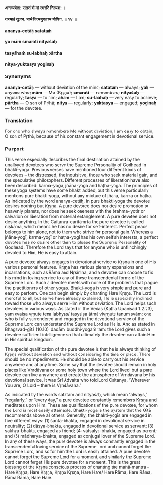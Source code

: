 #### अनन्यचेता: सततं यो मां स्मरति नित्यश: ।
#### तस्याहं सुलभ: पार्थ नित्ययुक्तस्य योगिन: ॥ १४ ॥

#### ananya-cetāḥ satataṁ
#### yo māṁ smarati nityaśaḥ
#### tasyāhaṁ su-labhaḥ pārtha
#### nitya-yuktasya yoginaḥ

### Synonyms

**ananya**-**cetāḥ** — without deviation of the mind; **satatam** — always; **yaḥ** — anyone who; **mām** — Me (Kṛṣṇa); **smarati** — remembers; **nityaśaḥ** — regularly; **tasya** — to him; **aham** — I am; **su**-**labhaḥ** — very easy to achieve; **pārtha** — O son of Pṛthā; **nitya** — regularly; **yuktasya** — engaged; **yoginaḥ** — for the devotee.

### Translation

For one who always remembers Me without deviation, I am easy to obtain, O son of Pṛthā, because of his constant engagement in devotional service.

### Purport

This verse especially describes the final destination attained by the unalloyed devotees who serve the Supreme Personality of Godhead in bhakti-yoga. Previous verses have mentioned four different kinds of devotees – the distressed, the inquisitive, those who seek material gain, and the speculative philosophers. Different processes of liberation have also been described: karma-yoga, jñāna-yoga and haṭha-yoga. The principles of these yoga systems have some bhakti added, but this verse particularly mentions pure bhakti-yoga, without any mixture of jñāna, karma or haṭha. As indicated by the word ananya-cetāḥ, in pure bhakti-yoga the devotee desires nothing but Kṛṣṇa. A pure devotee does not desire promotion to heavenly planets, nor does he seek oneness with the brahma-jyotir or salvation or liberation from material entanglement. A pure devotee does not desire anything. In the Caitanya-caritāmṛta the pure devotee is called niṣkāma, which means he has no desire for self-interest. Perfect peace belongs to him alone, not to them who strive for personal gain. Whereas a jñāna-yogī, karma-yogī or haṭha-yogī has his own selfish interests, a perfect devotee has no desire other than to please the Supreme Personality of Godhead. Therefore the Lord says that for anyone who is unflinchingly devoted to Him, He is easy to attain.

A pure devotee always engages in devotional service to Kṛṣṇa in one of His various personal features. Kṛṣṇa has various plenary expansions and incarnations, such as Rāma and Nṛsiṁha, and a devotee can choose to fix his mind in loving service to any of these transcendental forms of the Supreme Lord. Such a devotee meets with none of the problems that plague the practitioners of other yogas. Bhakti-yoga is very simple and pure and easy to perform. One can begin simply by chanting Hare Kṛṣṇa. The Lord is merciful to all, but as we have already explained, He is especially inclined toward those who always serve Him without deviation. The Lord helps such devotees in various ways. As stated in the Vedas (Kaṭha Upaniṣad 1.2.23), yam evaiṣa vṛṇute tena labhyas/ tasyaiṣa ātmā vivṛṇute tanuṁ svām: one who is fully surrendered and engaged in the devotional service of the Supreme Lord can understand the Supreme Lord as He is. And as stated in Bhagavad-gītā (10.10), dadāmi buddhi-yogaṁ tam: the Lord gives such a devotee sufficient intelligence so that ultimately the devotee can attain Him in His spiritual kingdom.

The special qualification of the pure devotee is that he is always thinking of Kṛṣṇa without deviation and without considering the time or place. There should be no impediments. He should be able to carry out his service anywhere and at any time. Some say that the devotee should remain in holy places like Vṛndāvana or some holy town where the Lord lived, but a pure devotee can live anywhere and create the atmosphere of Vṛndāvana by his devotional service. It was Śrī Advaita who told Lord Caitanya, “Wherever You are, O Lord – there is Vṛndāvana.”

As indicated by the words satatam and nityaśaḥ, which mean “always,” “regularly,” or “every day,” a pure devotee constantly remembers Kṛṣṇa and meditates upon Him. These are qualifications of the pure devotee, for whom the Lord is most easily attainable. Bhakti-yoga is the system that the Gītā recommends above all others. Generally, the bhakti-yogīs are engaged in five different ways: (1) śānta-bhakta, engaged in devotional service in neutrality; (2) dāsya-bhakta, engaged in devotional service as servant; (3) sakhya-bhakta, engaged as friend; (4) vātsalya-bhakta, engaged as parent; and (5) mādhurya-bhakta, engaged as conjugal lover of the Supreme Lord. In any of these ways, the pure devotee is always constantly engaged in the transcendental loving service of the Supreme Lord and cannot forget the Supreme Lord, and so for him the Lord is easily attained. A pure devotee cannot forget the Supreme Lord for a moment, and similarly the Supreme Lord cannot forget His pure devotee for a moment. This is the great blessing of the Kṛṣṇa conscious process of chanting the mahā-mantra – Hare Kṛṣṇa, Hare Kṛṣṇa, Kṛṣṇa Kṛṣṇa, Hare Hare/ Hare Rāma, Hare Rāma, Rāma Rāma, Hare Hare.